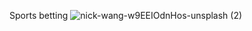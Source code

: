 Sports betting 
![nick-wang-w9EEIOdnHos-unsplash (2)](https://user-images.githubusercontent.com/71001195/161735031-38847fed-e61a-4ad0-ab60-ef3cba49ff22.jpg)
